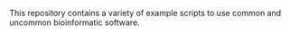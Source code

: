 This repository contains a variety of example scripts to use common and uncommon bioinformatic software.
